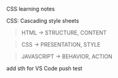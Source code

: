CSS learning notes

CSS: Cascading style sheets

> HTML -> STRUCTURE, CONTENT

> CSS -> PRESENTATION, STYLE

> JAVASCRIPT -> BEHAVIOR, ACTION

add sth for VS Code push test